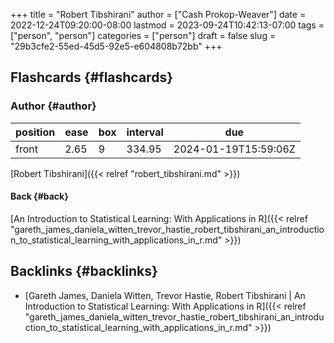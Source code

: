 +++
title = "Robert Tibshirani"
author = ["Cash Prokop-Weaver"]
date = 2022-12-24T09:20:00-08:00
lastmod = 2023-09-24T10:42:13-07:00
tags = ["person", "person"]
categories = ["person"]
draft = false
slug = "29b3cfe2-55ed-45d5-92e5-e604808b72bb"
+++

## Flashcards {#flashcards}


### Author {#author}

| position | ease | box | interval | due                  |
|----------|------|-----|----------|----------------------|
| front    | 2.65 | 9   | 334.95   | 2024-01-19T15:59:06Z |

[Robert Tibshirani]({{< relref "robert_tibshirani.md" >}})


#### Back {#back}

[An Introduction to Statistical Learning: With Applications in R]({{< relref "gareth_james_daniela_witten_trevor_hastie_robert_tibshirani_an_introduction_to_statistical_learning_with_applications_in_r.md" >}})


## Backlinks {#backlinks}

-   [Gareth James, Daniela Witten, Trevor Hastie, Robert Tibshirani | An Introduction to Statistical Learning: With Applications in R]({{< relref "gareth_james_daniela_witten_trevor_hastie_robert_tibshirani_an_introduction_to_statistical_learning_with_applications_in_r.md" >}})
